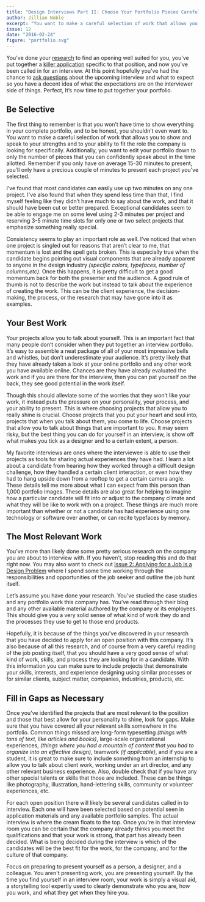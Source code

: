 ```yaml
---
title: "Design Interviews Part II: Choose Your Portfolio Pieces Carefully"
author: Jillian Noble
excerpt: "You want to make a careful selection of work that allows you to show and speak to your strengths and to your ability to fit the role the company is looking for specifically."
issue: 12
date: "2016-02-24"
figure: "portfolio.svg"
---
```


You've done your [research](http://learn.elbongurk.com/issues/2-applying-for-a-job-is-a-design-problem/) to find an opening well suited for you, you've put together a [killer application](http://learn.elbongurk.com/issues/3-resumes-for-landing-a-great-design-job/) specific to that position, and  now you've been called in for an interview. At this point hopefully you’ve had the chance to [ask questions](http://learn.elbongurk.com/issues/11-design-interviews-what-to-ask-in-advance/) about the upcoming interview and what to expect so you have a decent idea of what the expectations are on the interviewer side of things. Perfect, It’s now time to put together your portfolio. 

## Be Selective

The first thing to remember is that you won’t have time to show everything in your complete portfolio, and to be honest, you shouldn’t even want to. You want to make a careful selection of work that allows you to show and speak to your strengths and to your ability to fit the role the company is looking for specifically. Additionally, you want to edit your portfolio down to only the number of pieces that you can confidently speak about in the time allotted. Remember if you only have on average 15-30 minutes to present, you’ll only have a precious couple of minutes to present each project you've selected.
 
I’ve found that most candidates can easily use up two minutes on any one project. I've also found that when they spend less time than that, I find myself feeling like they didn’t have much to say about the work, and that it should have been cut or better prepared. Exceptional candidates seem to be able to engage me on some level using 2-3 minutes per project and reserving 3-5 minute time slots for only one or two select projects that emphasize something really special.
 
Consistency seems to play an important role as well. I’ve noticed that when one project is singled out for reasons that aren’t clear to me, that momentum is lost and the spell gets broken. This is especially true when the candidate begins pointing out visual components that are already apparent to anyone in the design industry _(specific colors, typefaces, number of columns,etc)_. Once this happens, it is pretty difficult to get a good momentum back for both the presenter and the audience. A good rule of thumb is not to describe the work but instead to talk about the experience of creating the work. This can be the client experience, the decision-making, the process, or the research that may have gone into it as examples.

## Your Best Work
Your projects allow you to talk about yourself. This is an important fact that many people don’t consider when they put together an interview portfolio. It’s easy to assemble a neat package of all of your most impressive bells and whistles, but don’t underestimate your audience. It’s pretty likely that they have already taken a look at your online portfolio and any other work you have available online. Chances are they have already evaluated the work and if you are there for the interview, then you can pat yourself on the back, they see good potential in the work itself. 

Though this should alleviate some of the worries that they won’t like your work, it instead puts the pressure on your personality, your process, and your ability to present. This is where choosing projects that allow you to really shine is crucial. Choose projects that you put your heart and soul into, projects that when you talk about them, you come to life. Choose projects that allow you to talk about things that are important to you. It may seem risky, but the best thing you can do for yourself in an interview, is show off what makes you tick as a designer and to a certain extent, a person.

My favorite interviews are ones where the interviewee is able to use their projects as tools for sharing actual experiences they have had. I learn a lot about a candidate from hearing how they worked through a difficult design challenge, how they handled a certain client interaction, or even how they had to hang upside down from a rooftop to get a certain camera angle. These details tell me more about what I can expect from this person than 1,000 portfolio images. These details are also great for helping to imagine how a particular candidate will fit into or adjust to the company climate and what they will be like to work with on a project. These things are much more important than whether or not a candidate has had experience using one technology or software over another, or can recite typefaces by memory.

## The Most Relevant Work

You’ve more than likely done some pretty serious research on the company you are about to interview with. If you haven’t, stop reading this and do that right now. You may also want to check out [Issue 2: Applying for a Job Is a Design Problem](http://learn.elbongurk.com/issues/2-applying-for-a-job-is-a-design-problem/) where I spend some time working through the responsibilities and opportunities of the job seeker and outline the job hunt itself. 

Let’s assume you have done your research. You’ve studied the case studies and any portfolio work this company has. You’ve read through their blog and any other available material authored by the company or its employees. This should give you a very solid sense of what kind of work they do and the processes they use to get to those end products. 

Hopefully, it is because of the things you've discovered in your research that you have decided to apply for an open position with this company. It’s also because of all this research, and of course from a very careful reading of the job posting itself, that you should have a very good sense of what kind of work, skills, and process they are looking for in a candidate. With this information you can make sure to include projects that demonstrate your skills, interests, and experience designing using similar processes or for similar clients, subject matter, companies, industries, products, etc. 

## Fill in Gaps as Necessary
Once you’ve identified the projects that are most relevant to the position and those that best allow for your personality to shine, look for gaps. Make sure that you have covered all your relevant skills somewhere in the portfolio. Common things missed are long-form typesetting _(things with tons of text, like articles and books)_, large-scale organizational experiences, _(things where you had a mountain of content that you had to organize into an effective design)_, teamwork _(if applicable)_, and if you are a student, it is great to make sure to include something from an internship to allow you to talk about client work, working under an art director, and any other relevant business experience. Also, double check that if you have any other special talents or skills that those are included. These can be things like photography, illustration, hand-lettering skills, community or volunteer experiences, etc.

For each open position there will likely be several candidates called in to interview. Each one will have been selected based on potential seen in application materials and any available portfolio samples. The actual interview is where the cream floats to the top. Once you're in that interview room you can be certain that the company already thinks you meet the qualifications and that your work is strong, that part has already been decided. What is being decided during the interview is which of the candidates will be the best fit for the work, for the company, and for the culture of that company. 

Focus on preparing to present yourself as a person, a designer, and a colleague. You aren't presenting work, you are presenting yourself. By the time you find yourself in an interview room, your work is simply a visual aid, a storytelling tool expertly used to clearly demonstrate who you are, how you work, and what they get when they hire you. 
